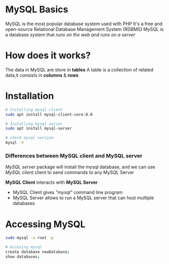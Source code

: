 # MySQL Basics
MySQL is the most popular database system used with PHP
It's a free and open-source Relational Database Management System (RDBMS)
MySQL is a database system that *runs on the web and runs on a server*

# How does it works?
The data in MySQL are store in **tables**
A table is a collection of related data,it consists in **columns** & **rows**

# Installation
```sh
# Installing mysql client
sudo apt install mysql-client-core-8.0

# Installing mysql server
sudo apt install mysql-server

# check mysql version
mysql -V
```

### Differences between MySQL client and MySQL server
*MySQL server* package will install the mysql database, and we can use *MySQL client* client to send commands to any MySQL Server

**MySQL Client** interacts with **MySQL Server**

- MySQL Client gives *"mysql"* command line program
- MySQL Server allows to run a MySQL server that can host multiple databases

# Accessing MySQL
```sh
sudo mysql -u root -p

# Accesing mysql
create database newDatabase;
show databases;
```
